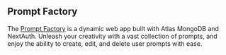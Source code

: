 ## Prompt Factory
The [Prompt Factory](https://prompt-factory.vercel.app) is a dynamic web app built with Atlas MongoDB and NextAuth. Unleash your creativity with a vast collection of prompts, and enjoy the ability to create, edit, and delete user prompts with ease.
